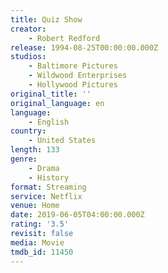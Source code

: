 ```yaml
---
title: Quiz Show
creator:
    - Robert Redford
release: 1994-08-25T00:00:00.000Z
studios:
    - Baltimore Pictures
    - Wildwood Enterprises
    - Hollywood Pictures
original_title: ''
original_language: en
language:
    - English
country:
    - United States
length: 133
genre:
    - Drama
    - History
format: Streaming
service: Netflix
venue: Home
date: 2019-06-05T04:00:00.000Z
rating: '3.5'
revisit: false
media: Movie
tmdb_id: 11450
---
```



